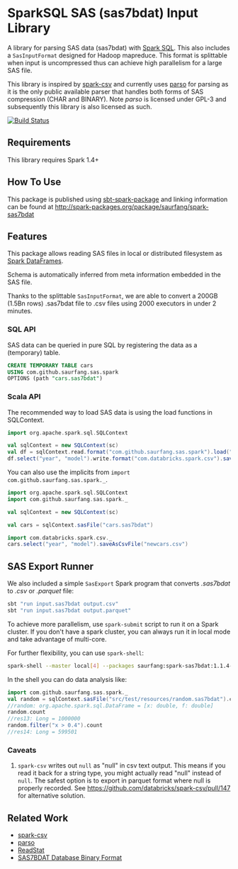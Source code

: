 # SparkSQL SAS (sas7bdat) Input Library

A library for parsing SAS data (sas7bdat) with [Spark SQL](http://spark.apache.org/docs/latest/sql-programming-guide.html).
This also includes a `SasInputFormat` designed for Hadoop mapreduce. This format is splittable when input is uncompressed 
thus can achieve high parallelism for a large SAS file.

This library is inspired by [spark-csv](https://github.com/databricks/spark-csv) and 
currently uses [parso](http://lifescience.opensource.epam.com/parso.html) for parsing as it is the only public available parser
that handles both forms of SAS compression (CHAR and BINARY). Note *parso* is licensed under GPL-3 and subsequently
this library is also licensed as such.

[![Build Status](https://travis-ci.org/saurfang/spark-sas7bdat.svg?branch=master)](https://travis-ci.org/saurfang/spark-sas7bdat)

## Requirements

This library requires Spark 1.4+

## How To Use

This package is published using [sbt-spark-package](https://github.com/databricks/sbt-spark-package) and 
linking information can be found at http://spark-packages.org/package/saurfang/spark-sas7bdat

## Features

This package allows reading SAS files in local or distributed filesystem as 
[Spark DataFrames](https://spark.apache.org/docs/latest/sql-programming-guide.html).

Schema is automatically inferred from meta information embedded in the SAS file.

Thanks to the splittable `SasInputFormat`, we are able to convert a 200GB (1.5Bn rows) .sas7bdat file 
to .csv files using 2000 executors in under 2 minutes.

### SQL API
SAS data can be queried in pure SQL by registering the data as a (temporary) table.

```sql
CREATE TEMPORARY TABLE cars
USING com.github.saurfang.sas.spark
OPTIONS (path "cars.sas7bdat")
```

### Scala API
The recommended way to load SAS data is using the load functions in SQLContext.

```scala
import org.apache.spark.sql.SQLContext

val sqlContext = new SQLContext(sc)
val df = sqlContext.read.format("com.github.saurfang.sas.spark").load("cars.sas7bdat")
df.select("year", "model").write.format("com.databricks.spark.csv").save("newcars.csv")
```

You can also use the implicits from `import com.github.saurfang.sas.spark._`.

```scala
import org.apache.spark.sql.SQLContext
import com.github.saurfang.sas.spark._

val sqlContext = new SQLContext(sc)

val cars = sqlContext.sasFile("cars.sas7bdat")

import com.databricks.spark.csv._
cars.select("year", "model").saveAsCsvFile("newcars.csv")
```

## SAS Export Runner
We also included a simple `SasExport` Spark program that converts *.sas7bdat* to *.csv* or *.parquet* file:

```bash
sbt "run input.sas7bdat output.csv"
sbt "run input.sas7bdat output.parquet"
```

To achieve more parallelism, use `spark-submit` script to run it on a Spark cluster. If you don't have a spark
cluster, you can always run it in local mode and take advantage of multi-core.

For further flexibility, you can use `spark-shell`:

```bash
spark-shell --master local[4] --packages saurfang:spark-sas7bdat:1.1.4-s_2.10
```
 
In the shell you can do data analysis like:

```scala
import com.github.saurfang.sas.spark._
val random = sqlContext.sasFile("src/test/resources/random.sas7bdat").cache
//random: org.apache.spark.sql.DataFrame = [x: double, f: double]
random.count
//res13: Long = 1000000
random.filter("x > 0.4").count
//res14: Long = 599501
```

### Caveats

1. `spark-csv` writes out `null` as "null" in csv text output. This means if you read it back for a string type,
you might actually read "null" instead of `null`. The safest option is to export in parquet format where
null is properly recorded. See https://github.com/databricks/spark-csv/pull/147 for alternative solution.

## Related Work

* [spark-csv](https://github.com/databricks/spark-csv)
* [parso](http://scitouch.net/opensource/parso)
* [ReadStat](https://github.com/WizardMac/ReadStat)
* [SAS7BDAT Database Binary Format](http://www2.uaem.mx/r-mirror/web/packages/sas7bdat/vignettes/sas7bdat.pdf)
